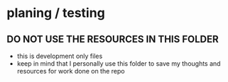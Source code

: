 # planing / testing
## DO NOT USE THE RESOURCES IN THIS FOLDER
- this is development only files
- keep in mind that I personally use this folder to save my thoughts and resources for work done on the repo
